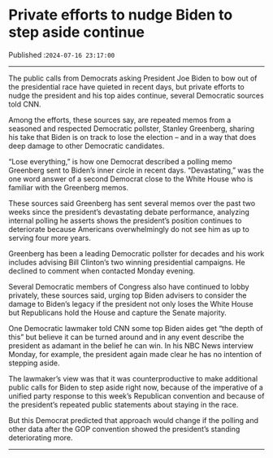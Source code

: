 # Private efforts to nudge Biden to step aside continue

Published :`2024-07-16 23:17:00`

---

The public calls from Democrats asking President Joe Biden to bow out of the presidential race have quieted in recent days, but private efforts to nudge the president and his top aides continue, several Democratic sources told CNN.

Among the efforts, these sources say, are repeated memos from a seasoned and respected Democratic pollster, Stanley Greenberg, sharing his take that Biden is on track to lose the election – and in a way that does deep damage to other Democratic candidates.

“Lose everything,” is how one Democrat described a polling memo Greenberg sent to Biden’s inner circle in recent days. “Devastating,” was the one word answer of a second Democrat close to the White House who is familiar with the Greenberg memos.

These sources said Greenberg has sent several memos over the past two weeks since the president’s devastating debate performance, analyzing internal polling he asserts shows the president’s position continues to deteriorate because Americans overwhelmingly do not see him as up to serving four more years.

Greenberg has been a leading Democratic pollster for decades and his work includes advising Bill Clinton’s two winning presidential campaigns. He declined to comment when contacted Monday evening.

Several Democratic members of Congress also have continued to lobby privately, these sources said, urging top Biden advisers to consider the damage to Biden’s legacy if the president not only loses the White House but Republicans hold the House and capture the Senate majority.

One Democratic lawmaker told CNN some top Biden aides get “the depth of this” but believe it can be turned around and in any event describe the president as adamant in the belief he can win. In his NBC News interview Monday, for example, the president again made clear he has no intention of stepping aside.

The lawmaker’s view was that it was counterproductive to make additional public calls for Biden to step aside right now, because of the imperative of a unified party response to this week’s Republican convention and because of the president’s repeated public statements about staying in the race.

But this Democrat predicted that approach would change if the polling and other data after the GOP convention showed the president’s standing deteriorating more.

---

